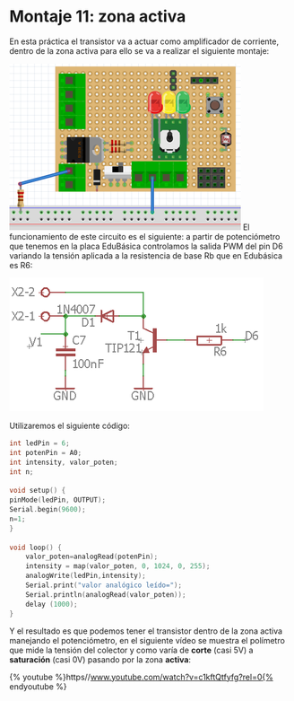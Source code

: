 
# Montaje 11: zona activa

En esta práctica el transistor va a actuar como amplificador de corriente, dentro de la zona activa para ello se va a realizar el siguiente montaje:

![](img/img4.1.png)
El funcionamiento de este circuito es el siguiente: a partir de potenciómetro que tenemos en la placa EduBásica controlamos la salida PWM del pin D6 variando la tensión aplicada a la resistencia de base Rb que en Edubásica es R6:

![](img/img5.png)

Utilizaremos el siguiente código:

```cpp
int ledPin = 6;
int potenPin = A0;
int intensity, valor_poten;
int n;

void setup() {
pinMode(ledPin, OUTPUT);
Serial.begin(9600);
n=1;
}

void loop() {
    valor_poten=analogRead(potenPin);
    intensity = map(valor_poten, 0, 1024, 0, 255);
    analogWrite(ledPin,intensity); 
    Serial.print("valor analógico leído=");
    Serial.println(analogRead(valor_poten));
    delay (1000);
}
```

Y el resultado es que podemos tener el transistor dentro de la zona activa manejando el potenciómetro, en el siguiente vídeo se muestra el polímetro que mide la tensión del colector y como varía de **corte** (casi 5V) a **saturación** (casi 0V) pasando por la zona **activa**: 

{% youtube %}https//www.youtube.com/watch?v=c1kftQtfyfg?rel=0{% endyoutube %}
